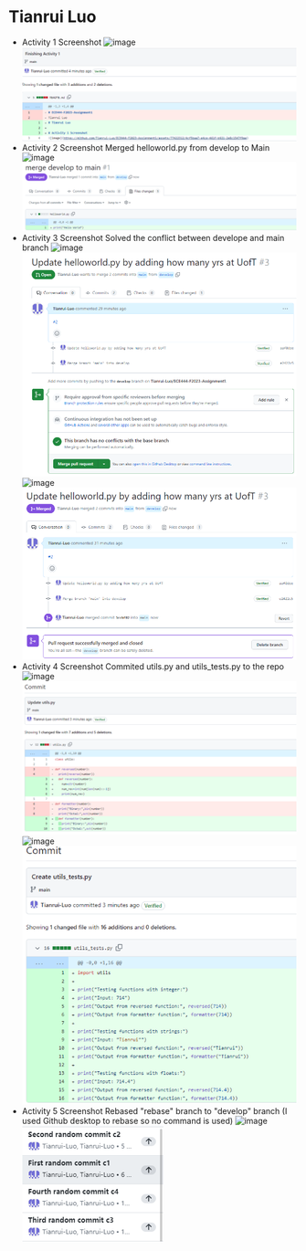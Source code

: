 # Tianrui Luo

* Activity 1 Screenshot 
![image](https://github.com/Tianrui-Luo/ECE444-F2023-Assignment1/assets/77422312/17f679b3-c176-4664-970f-42f8abb53977)
![alt text](1.png)
* Activity 2 Screenshot
  Merged helloworld.py from develop to Main
![image](https://github.com/Tianrui-Luo/ECE444-F2023-Assignment1/assets/77422312/203d72e6-d318-4546-a773-63d97ef1fa4a)
![alt text](2.png)
* Activity 3 Screenshot
  Solved the conflict between develope and main branch
![image](https://github.com/Tianrui-Luo/ECE444-F2023-Assignment1/assets/77422312/6354bc34-1090-49aa-a24a-76b668c3bc0c)
![alt text](3.png)
![image](https://github.com/Tianrui-Luo/ECE444-F2023-Assignment1/assets/77422312/e12adb85-9f92-4c23-8133-b7b25f1c8f56)
![alt text](4.png)
* Activity 4 Screenshot
  Commited utils.py and utils_tests.py to the repo
![image](https://github.com/Tianrui-Luo/ECE444-F2023-Assignment1/assets/77422312/6795978e-023a-4d2c-b448-1b55b7cd45a7)
![alt text](5.png)
![image](https://github.com/Tianrui-Luo/ECE444-F2023-Assignment1/assets/77422312/508b7eab-f7ad-424e-9962-f3cdbf1e3d6c)
![alt text](6.png)
* Activity 5 Screenshot
  Rebased "rebase" branch to "develop" branch
  (I used Github desktop to rebase so no command is used)
![image](https://github.com/Tianrui-Luo/ECE444-F2023-Assignment1/assets/77422312/bd8bd204-33d6-45b8-9f0e-b36983634c52)
![alt text](7.png)
